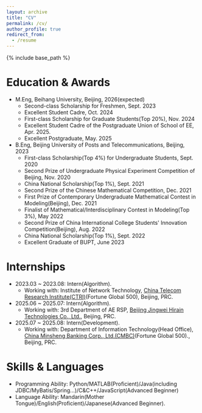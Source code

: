 ```yaml
---
layout: archive
title: "CV"
permalink: /cv/
author_profile: true
redirect_from:
  - /resume
---
```


{% include base_path %}

Education & Awards
======
* M.Eng, Beihang University, Beijing, 2026(expected)
  * Second-class Scholarship for Freshmen, Sept. 2023
  * Excellent Student Cadre, Oct. 2024
  * First-class Scholarship for Graduate Students(Top 20%), Nov. 2024
  * Excellent Student Cadre of the Postgraduate Union of School of EE, Apr. 2025.
  * Excellent Postgraduate, May. 2025
* B.Eng, Beijing University of Posts and Telecommunications, Beijing, 2023
  * First-class Scholarship(Top 4%) for Undergraduate Students, Sept. 2020
  * Second Prize of Undergraduate Physical Experiment Competition of Beijing, Nov. 2020
  * China National Scholarship(Top 1%), Sept. 2021
  * Second Prize of the Chinese Mathematical Competition, Dec. 2021
  * First Prize of Contemporary Undergraduate Mathematical Contest in Modeling(Beijing), Dec. 2021
  * Finalist of Mathematical/Interdisciplinary Contest in Modeling(Top 3%), May 2022
  * Second Prize of China International College Students' Innovation Competition(Beijing), Aug. 2022
  * China National Scholarship(Top 1%), Sept. 2022
  * Excellent Graduate of BUPT, June 2023

Internships
======
* 2023.03 ~ 2023.08: Intern(Algorithm).
  * Working with: Institute of Network Technology, [China Telecom Research Institute(CTRI)](http://www.chinatelecom.com.cn)(Fortune Global 500), Beijing, PRC.
* 2025.06 ~ 2025.07: Intern(Algorithm).
  * Working with: 3rd Department of AE RSP, [Beijing Jingwei Hirain Technologies Co., Ltd.](https://www.hirain.com/), Beijing, PRC.
* 2025.07 ~ 2025.08: Intern(Development).
  * Working with: Department of Information Technology(Head Office), [China Minsheng Banking Corp., Ltd.(CMBC)](https://www.cmbc.com.cn/)(Fortune Global 500)., Beijing, PRC.

Skills & Languages
======
* Programming Ability: Python/MATLAB(Proficient)/Java(including JDBC/MyBatis/Spring...)/C&C++/JavaScript(Advanced Beginner)
* Language Ability: Mandarin(Mother Tongue)/English(Proficient)/Japanese(Advanced Beginner).
